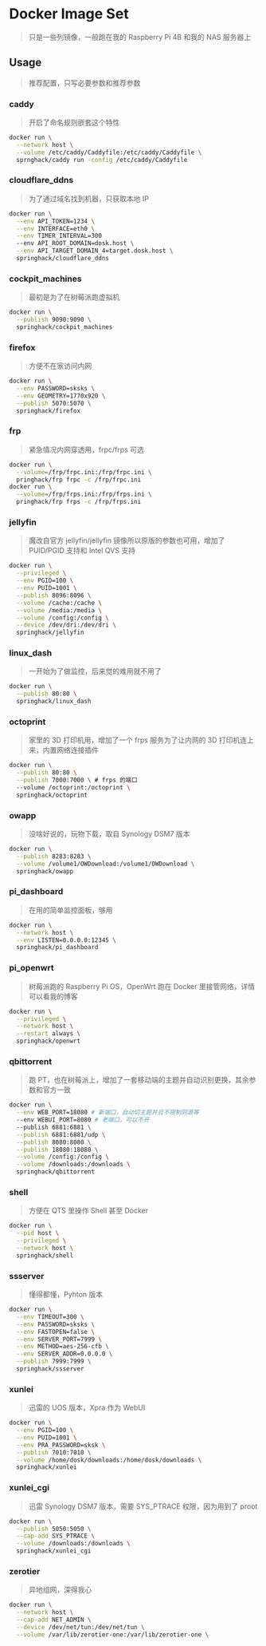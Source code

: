 # Docker Image Set

> 只是一些列镜像，一般跑在我的 Raspberry Pi 4B 和我的 NAS 服务器上

## Usage

> 推荐配置，只写必要参数和推荐参数

### caddy

> 开启了命名规则嵌套这个特性

```bash
docker run \
  --network host \
  --volume /etc/caddy/Caddyfile:/etc/caddy/Caddyfile \
  sprnghack/caddy run -config /etc/caddy/Caddyfile
```

### cloudflare_ddns

> 为了通过域名找到机器，只获取本地 IP

```bash
docker run \
  --env API_TOKEN=1234 \
  --env INTERFACE=eth0 \
  --env TIMER_INTERVAL=300
  --env API_ROOT_DOMAIN=dosk.host \
  --env API_TARGET_DOMAIN_4=target.dosk.host \
  springhack/cloudflare_ddns
```

### cockpit_machines

> 最初是为了在树莓派跑虚拟机

```bash
docker run \
  --publish 9090:9090 \
  springhack/cockpit_machines
```

### firefox

> 方便不在家访问内网

```bash
docker run \
  --env PASSWORD=sksks \
  --env GEOMETRY=1770x920 \
  --publish 5070:5070 \
  springhack/firefox
```

### frp

> 紧急情况内网穿透用，frpc/frps 可选

```bash
docker run \
  --volume=/frp/frpc.ini:/frp/frpc.ini \
  pringhack/frp frpc -c /frp/frpc.ini
docker run \
  --volume=/frp/frps.ini:/frp/frps.ini \
  pringhack/frp frps -c /frp/frps.ini
```

### jellyfin

> 魔改自官方 jellyfin/jellyfin 镜像所以原版的参数也可用，增加了 PUID/PGID 支持和 Intel QVS 支持

```bash
docker run \
  --privileged \
  --env PGID=100 \
  --env PUID=1001 \
  --publish 8096:8096 \
  --volume /cache:/cache \
  --volume /media:/media \
  --volume /config:/config \
  --device /dev/dri:/dev/dri \
  springhack/jellyfin
```

### linux_dash

> 一开始为了做监控，后来觉的难用就不用了

```bash
docker run \
  --publish 80:80 \
  springhack/linux_dash
```

### octoprint

> 家里的 3D 打印机用，增加了一个 frps 服务为了让内网的 3D 打印机连上来，内置网络连接插件

```bash
docker run \
  --publish 80:80 \
  --publish 7000:7000 \ # frps 的端口
  --volume /octoprint:/octoprint \
  springhack/octoprint
```

### owapp

> 没啥好说的，玩物下载，取自 Synology DSM7 版本

```bash
docker run \
  --publish 8283:8283 \
  --volume /volume1/OWDownload:/volume1/OWDownload \
  springhack/owapp
```

### pi_dashboard

> 在用的简单监控面板，够用

```bash
docker run \
  --network host \
  --env LISTEN=0.0.0.0:12345 \
  springhack/pi_dashboard
```

### pi_openwrt

> 树莓派跑的 Raspberry Pi OS，OpenWrt 跑在 Docker 里接管网络，详情可以看我的博客

```bash
docker run \
  --privileged \
  --network host \
  --restart always \
  springhack/openwrt
```

### qbittorrent

> 跑 PT，也在树莓派上，增加了一套移动端的主题并自动识别更换，其余参数和官方一致

```bash
docker run \
  --env WEB_PORT=18080 # 新端口，自动切主题并且不限制同源等
  --env WEBUI_PORT=8080 # 老端口，可以不开
  --publish 6881:6881 \
  --publish 6881:6881/udp \
  --publish 8080:8080 \
  --publish 18080:18080 \
  --volume /config:/config \
  --volume /downloads:/downloads \
  springhack/qbittorrent
```

### shell

> 方便在 QTS 里操作 Shell 甚至 Docker

```bash
docker run \
  --pid host \
  --privileged \
  --network host \
  springhack/shell
```

### ssserver

> 懂得都懂，Pyhton 版本

```bash
docker run \
  --env TIMEOUT=300 \
  --env PASSWORD=sksks \
  --env FASTOPEN=false \
  --env SERVER_PORT=7999 \
  --env METHOD=aes-256-cfb \
  --env SERVER_ADDR=0.0.0.0 \
  --publish 7999:7999 \
  springhack/ssserver
```

### xunlei

> 迅雷的 UOS 版本，Xpra 作为 WebUI

```bash
docker run \
  --env PGID=100 \
  --env PUID=1001 \
  --env PRA_PASSWORD=sksk \
  --publish 7010:7010 \
  --volume /home/dosk/downloads:/home/dosk/downloads \
  springhack/xunlei
```

### xunlei_cgi

> 迅雷 Synology DSM7 版本，需要 SYS_PTRACE 权限，因为用到了 proot

```bash
docker run \
  --publish 5050:5050 \
  --cap-add SYS_PTRACE \
  --volume /downloads:/downloads \
  springhack/xunlei_cgi
```

### zerotier

> 异地组网，深得我心

```bash
docker run \
  --network host \
  --cap-add NET_ADMIN \
  --device /dev/net/tun:/dev/net/tun \
  --volume /var/lib/zerotier-one:/var/lib/zerotier-one \
```

